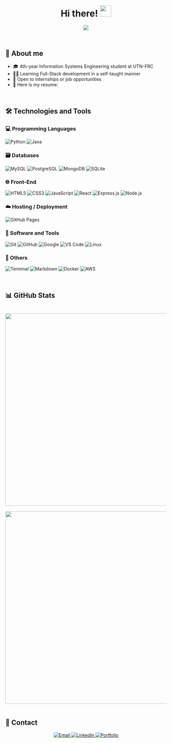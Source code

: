 <h1 align="center">
  <b>Hi there!</b>
  <img src="https://media.giphy.com/media/hvRJCLFzcasrR4ia7z/giphy.gif" width="35">
</h1>

<p align="center">
  <img src="https://readme-typing-svg.herokuapp.com?font=Fira+Code&size=26&duration=4000&pause=1000&color=F57C00&center=true&vCenter=true&width=600&height=60&lines=Self-taught+Full-Stack+Developer;Information+Systems+Engineering+Student">
</p>

<br>

## 📌 About me

- 🎓 4th-year Information Systems Engineering student at UTN-FRC
- 👨‍💻 Learning Full-Stack development in a self-taught manner
- 🚀 Open to internships or job opportunities  
- 📄 Here is my resume:

<br>

## 🛠️ Technologies and Tools

### 💻 Programming Languages

![Python](https://img.shields.io/badge/Python-306998?style=for-the-badge&logo=python&logoColor=white)
![Java](https://img.shields.io/badge/Java-E76F00?style=for-the-badge&logo=java&logoColor=white)

### 🗃️ Databases

![MySQL](https://img.shields.io/badge/MySQL-00758F?style=for-the-badge&logo=mysql&logoColor=white)
![PostgreSQL](https://img.shields.io/badge/PostgreSQL-4169E1?style=for-the-badge&logo=postgresql&logoColor=white)
![MongoDB](https://img.shields.io/badge/MongoDB-4EA94B?style=for-the-badge&logo=mongodb&logoColor=white)
![SQLite](https://img.shields.io/badge/SQLite-07405E?style=for-the-badge&logo=sqlite&logoColor=white)

### 🌐 Front-End

![HTML5](https://img.shields.io/badge/HTML5-E34F26?style=for-the-badge&logo=html5&logoColor=white)
![CSS3](https://img.shields.io/badge/CSS3-264DE4?style=for-the-badge&logo=css3&logoColor=white)
![JavaScript](https://img.shields.io/badge/JavaScript-F0DB4F?style=for-the-badge&logo=javascript&logoColor=black)
![React](https://img.shields.io/badge/React-20232A?style=for-the-badge&logo=react&logoColor=61DAFB)
![Express.js](https://img.shields.io/badge/Express-404D59?style=for-the-badge&logo=express&logoColor=white)
![Node.js](https://img.shields.io/badge/Node.js-339933?style=for-the-badge&logo=node.js&logoColor=white)

### ☁️ Hosting / Deployment

![GitHub Pages](https://img.shields.io/badge/GitHub_Pages-327FC7?style=for-the-badge&logo=github&logoColor=white)

### 🧰 Software and Tools

![Git](https://img.shields.io/badge/Git-F05033?style=for-the-badge&logo=git&logoColor=white)
![GitHub](https://img.shields.io/badge/GitHub-181717?style=for-the-badge&logo=github&logoColor=white)
![Google](https://img.shields.io/badge/Google-4285F4?style=for-the-badge&logo=google&logoColor=white)
![VS Code](https://img.shields.io/badge/VS_Code-007ACC?style=for-the-badge&logo=visual-studio-code&logoColor=white)
![Linux](https://img.shields.io/badge/Linux-FCC624?style=for-the-badge&logo=linux&logoColor=black)

### 🔧 Others

![Terminal](https://img.shields.io/badge/Terminal-005F73?style=for-the-badge&logo=gnubash&logoColor=white)
![Markdown](https://img.shields.io/badge/Markdown-000000?style=for-the-badge&logo=markdown&logoColor=white)
![Docker](https://img.shields.io/badge/Docker-2496ED?style=for-the-badge&logo=docker&logoColor=white)
![AWS](https://img.shields.io/badge/AWS-FF9900?style=for-the-badge&logo=amazonaws&logoColor=white)

<br>

## 📊 GitHub Stats
<br>

<div align="center">
  <img src="https://github-readme-stats.vercel.app/api?username=maxiTiton&show_icons=true&theme=tokyonight&hide_border=true&title_color=f57c00&icon_color=f57c00" width="600px"/>
  <br><br>
  <img src="https://github-readme-stats.vercel.app/api/top-langs/?username=maxiTiton&layout=compact&theme=tokyonight&hide_border=true&title_color=f57c00" width="600px"/>
</div>

<br>

## 🤝 Contact

<p align="center">
  <a href="mailto:maximot0904@gmail.com" target="_blank" rel="noopener noreferrer">
    <img src="https://img.shields.io/badge/Email-maximot0904@gmail.com-D14836?style=for-the-badge&logo=gmail&logoColor=white" alt="Email" />
  </a>
  <a href="https://www.linkedin.com/in/m%C3%A1ximo-tit%C3%B3n/" target="_blank" rel="noopener noreferrer">
  <img src="https://img.shields.io/badge/LinkedIn-Maximo--Titon-0A66C2?style=for-the-badge&logo=linkedin&logoColor=white" alt="LinkedIn" />
  </a>
  <a href="https://portfolio-8okp.onrender.com/" target="_blank" rel="noopener noreferrer">
    <img src="https://img.shields.io/badge/Portfolio-8okp.onrender.com-5F249F?style=for-the-badge&logo=react&logoColor=white" alt="Portfolio" />
  </a>
</p>

